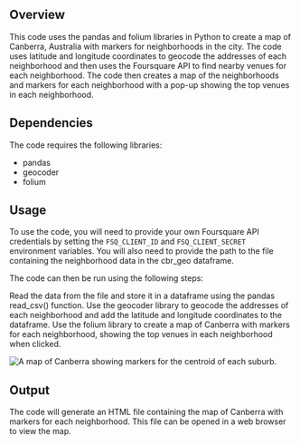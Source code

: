 ## Overview
This code uses the pandas and folium libraries in Python to create a map of Canberra, Australia with markers for neighborhoods in the city. The code uses latitude and longitude coordinates to geocode the addresses of each neighborhood and then uses the Foursquare API to find nearby venues for each neighborhood. The code then creates a map of the neighborhoods and markers for each neighborhood with a pop-up showing the top venues in each neighborhood.

## Dependencies
The code requires the following libraries:

* pandas
* geocoder
* folium

## Usage
To use the code, you will need to provide your own Foursquare API credentials by setting the `FSQ_CLIENT_ID` and `FSQ_CLIENT_SECRET` environment variables. You will also need to provide the path to the file containing the neighborhood data in the cbr_geo dataframe.

The code can then be run using the following steps:

Read the data from the file and store it in a dataframe using the pandas read_csv() function.
Use the geocoder library to geocode the addresses of each neighborhood and add the latitude and longitude coordinates to the dataframe.
Use the folium library to create a map of Canberra with markers for each neighborhood, showing the top venues in each neighborhood when clicked.

![A map of Canberra showing markers for the centroid of each suburb.](images/map.png)

## Output
The code will generate an HTML file containing the map of Canberra with markers for each neighborhood. This file can be opened in a web browser to view the map.